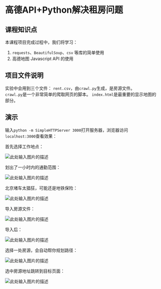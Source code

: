 # 高德API+Python解决租房问题  

## 课程知识点  

本课程项目完成过程中，我们将学习：  

1. ``requests``、``BeautifulSoup``、``csv`` 等库的简单使用  
2. 高德地图 Javascript API 的使用  

## 项目文件说明  

实验中会用到三个文件：
``rent.csv``，由``crawl.py``生成，是房源文件。  
``crawl.py``是一个非常简单的爬取网页的脚本。
``index.html``是最重要的显示地图的部分。  

## 演示  

输入``python -m SimpleHTTPServer 3000``打开服务器，浏览器访问``localhost:3000``查看效果：

首先选择工作地点：

![此处输入图片的描述](https://dn-anything-about-doc.qbox.me/document-uid8834labid1978timestamp1470291985646.png/wm)

划出了一小时内的通勤范围：

![此处输入图片的描述](https://dn-anything-about-doc.qbox.me/document-uid8834labid1978timestamp1470292012045.png/wm)

北京堵车太猖狂，可能还是地铁保险：

![此处输入图片的描述](https://dn-anything-about-doc.qbox.me/document-uid8834labid1978timestamp1470292051292.png/wm)

导入房源文件：

![此处输入图片的描述](https://dn-anything-about-doc.qbox.me/document-uid8834labid1978timestamp1470292226208.png/wm)

导入后：

![此处输入图片的描述](https://dn-anything-about-doc.qbox.me/document-uid8834labid1978timestamp1470292244419.png/wm)


选择一处房源，会自动帮你规划路径：

![此处输入图片的描述](https://dn-anything-about-doc.qbox.me/document-uid8834labid1978timestamp1470292326683.png/wm)

选中房源地址跳转到目标页面：

![此处输入图片的描述](https://dn-anything-about-doc.qbox.me/document-uid8834labid1978timestamp1470292416181.png/wm)